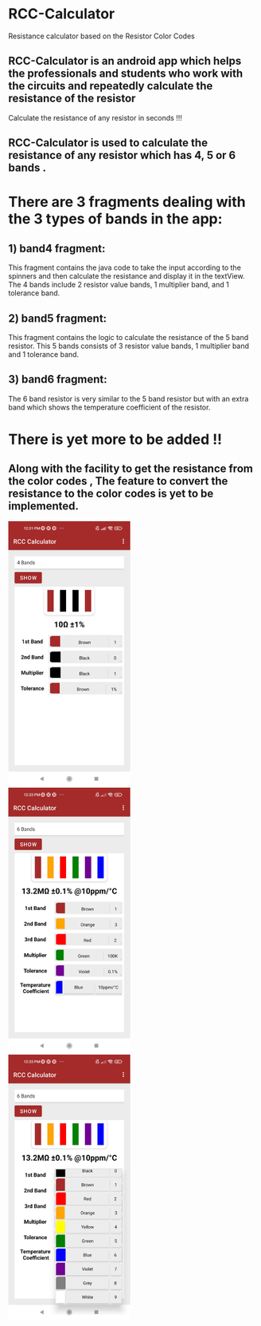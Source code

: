 # RCC-Calculator
Resistance calculator based on the Resistor Color Codes 

## RCC-Calculator is an android app which helps the professionals and students who work with the circuits and repeatedly calculate the resistance of the resistor
Calculate the resistance of any resistor in seconds !!! 

## RCC-Calculator is used to calculate the resistance of any resistor which has 4, 5 or 6 bands .

# There are 3 fragments dealing with the 3 types of bands in the app:

## 1) band4 fragment:
  This fragment contains the java code to take the input according to the spinners and then calculate the resistance and display it in the textView. The 4 bands include 2 resistor value bands, 1 multiplier band, and 1 tolerance band.
  
## 2) band5 fragment:
  This fragment contains the logic to calculate the resistance of the 5 band resistor. This 5 bands consists of 3 resistor value bands, 1 multiplier band and 1 tolerance band.
  
## 3) band6 fragment:
  The 6 band resistor is very similar to the 5 band resistor but with an extra band which shows the temperature coefficient of the resistor.
  
# There is yet more to be added !!

## Along with the facility to get the resistance from the color codes , The feature to convert the resistance to the color codes is yet to be implemented.
  
  <p>
    <img src="images/photo4.jpg" width="245">&emsp;
  <img src="images/photo2.jpg" width="245">&emsp;
    <img src="images/photo3.jpg" width="245">&emsp;
</p>
<br>
